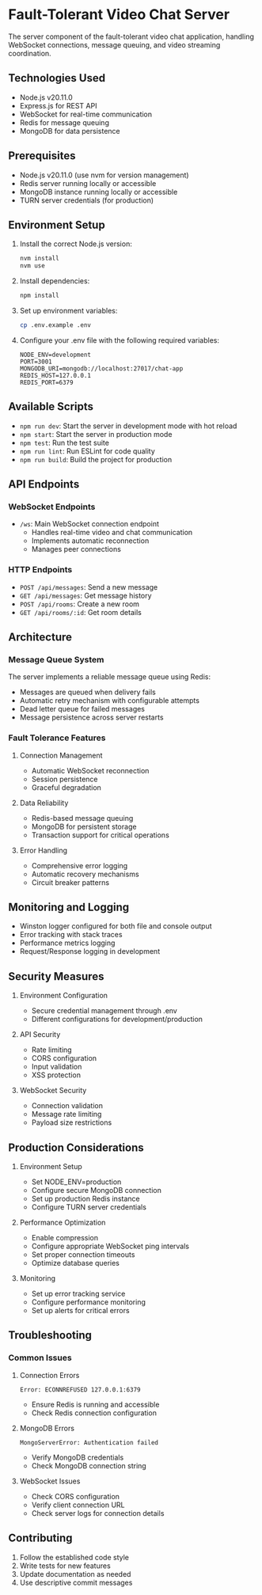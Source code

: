 # Fault-Tolerant Video Chat Server

The server component of the fault-tolerant video chat application, handling WebSocket connections, message queuing, and video streaming coordination.

## Technologies Used

- Node.js v20.11.0
- Express.js for REST API
- WebSocket for real-time communication
- Redis for message queuing
- MongoDB for data persistence

## Prerequisites

- Node.js v20.11.0 (use nvm for version management)
- Redis server running locally or accessible
- MongoDB instance running locally or accessible
- TURN server credentials (for production)

## Environment Setup

1. Install the correct Node.js version:
   ```bash
   nvm install
   nvm use
   ```

2. Install dependencies:
   ```bash
   npm install
   ```

3. Set up environment variables:
   ```bash
   cp .env.example .env
   ```

4. Configure your .env file with the following required variables:
   ```
   NODE_ENV=development
   PORT=3001
   MONGODB_URI=mongodb://localhost:27017/chat-app
   REDIS_HOST=127.0.0.1
   REDIS_PORT=6379
   ```

## Available Scripts

- `npm run dev`: Start the server in development mode with hot reload
- `npm start`: Start the server in production mode
- `npm test`: Run the test suite
- `npm run lint`: Run ESLint for code quality
- `npm run build`: Build the project for production

## API Endpoints

### WebSocket Endpoints

- `/ws`: Main WebSocket connection endpoint
  - Handles real-time video and chat communication
  - Implements automatic reconnection
  - Manages peer connections

### HTTP Endpoints

- `POST /api/messages`: Send a new message
- `GET /api/messages`: Get message history
- `POST /api/rooms`: Create a new room
- `GET /api/rooms/:id`: Get room details

## Architecture

### Message Queue System

The server implements a reliable message queue using Redis:
- Messages are queued when delivery fails
- Automatic retry mechanism with configurable attempts
- Dead letter queue for failed messages
- Message persistence across server restarts

### Fault Tolerance Features

1. Connection Management
   - Automatic WebSocket reconnection
   - Session persistence
   - Graceful degradation

2. Data Reliability
   - Redis-based message queuing
   - MongoDB for persistent storage
   - Transaction support for critical operations

3. Error Handling
   - Comprehensive error logging
   - Automatic recovery mechanisms
   - Circuit breaker patterns

## Monitoring and Logging

- Winston logger configured for both file and console output
- Error tracking with stack traces
- Performance metrics logging
- Request/Response logging in development

## Security Measures

1. Environment Configuration
   - Secure credential management through .env
   - Different configurations for development/production

2. API Security
   - Rate limiting
   - CORS configuration
   - Input validation
   - XSS protection

3. WebSocket Security
   - Connection validation
   - Message rate limiting
   - Payload size restrictions

## Production Considerations

1. Environment Setup
   - Set NODE_ENV=production
   - Configure secure MongoDB connection
   - Set up production Redis instance
   - Configure TURN server credentials

2. Performance Optimization
   - Enable compression
   - Configure appropriate WebSocket ping intervals
   - Set proper connection timeouts
   - Optimize database queries

3. Monitoring
   - Set up error tracking service
   - Configure performance monitoring
   - Set up alerts for critical errors

## Troubleshooting

### Common Issues

1. Connection Errors
   ```
   Error: ECONNREFUSED 127.0.0.1:6379
   ```
   - Ensure Redis is running and accessible
   - Check Redis connection configuration

2. MongoDB Errors
   ```
   MongoServerError: Authentication failed
   ```
   - Verify MongoDB credentials
   - Check MongoDB connection string

3. WebSocket Issues
   - Check CORS configuration
   - Verify client connection URL
   - Check server logs for connection details

## Contributing

1. Follow the established code style
2. Write tests for new features
3. Update documentation as needed
4. Use descriptive commit messages